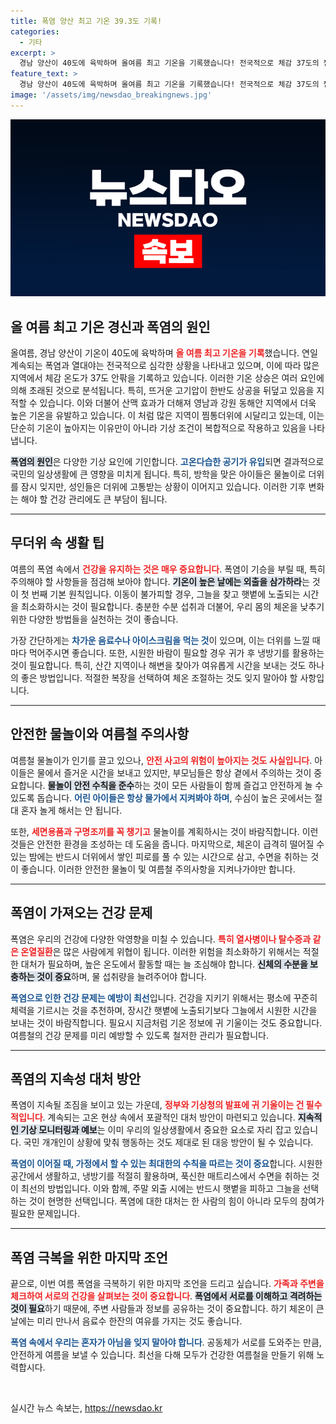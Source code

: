 ```yaml
---
title: 폭염 양산 최고 기온 39.3도 기록!
categories:
  - 기타
excerpt: >
  경남 양산이 40도에 육박하며 올여름 최고 기온을 기록했습니다! 전국적으로 체감 37도의 찜통더위가 이어질 전망. 폭염 속에서 물놀이로 더위를 잠시 이겨내는 아이들의 모습도 전해집니다. 더위에 건강 유의하세요!
feature_text: >
  경남 양산이 40도에 육박하며 올여름 최고 기온을 기록했습니다! 전국적으로 체감 37도의 찜통더위가 이어질 전망. 폭염 속에서 물놀이로 더위를 잠시 이겨내는 아이들의 모습도 전해집니다. 더위에 건강 유의하세요!
image: '/assets/img/newsdao_breakingnews.jpg'
---
```


<p><img src="/assets/img/newsdao_breakingnews.jpg" alt="firstkoreanews 속보" /></p>

<h2 data-ke-size="size26">올 여름 최고 기온 경신과 폭염의 원인</h2>

<p data-ke-size="size16">올여름, 경남 양산이 기온이 40도에 육박하며 <b><span style="color: #ee2323;">올 여름 최고 기온을 기록</span></b>했습니다. 연일 계속되는 폭염과 열대야는 전국적으로 심각한 상황을 나타내고 있으며, 이에 따라 많은 지역에서 체감 온도가 37도 안팎을 기록하고 있습니다. 이러한 기온 상승은 여러 요인에 의해 초래된 것으로 분석됩니다. 특히, 뜨거운 고기압이 한반도 상공을 뒤덮고 있음을 지적할 수 있습니다. 이와 더불어 산맥 효과가 더해져 영남과 강원 동해안 지역에서 더욱 높은 기온을 유발하고 있습니다. 이 처럼 많은 지역이 찜통더위에 시달리고 있는데, 이는 단순히 기온이 높아지는 이유만이 아니라 기상 조건이 복합적으로 작용하고 있음을 나타냅니다.</p>

<p data-ke-size="size16"><b><span style="background-color: #21538527;">폭염의 원인</span></b>은 다양한 기상 요인에 기인합니다. <b><span style="color: #1a5490;">고온다습한 공기가 유입</span></b>되면 결과적으로 국민의 일상생활에 큰 영향을 미치게 됩니다. 특히, 방학을 맞은 아이들은 물놀이로 더위를 잠시 잊지만, 성인들은 더위에 고통받는 상황이 이어지고 있습니다. 이러한 기후 변화는 해야 할 건강 관리에도 큰 부담이 됩니다.</p>

<hr>

<h2 data-ke-size="size26">무더위 속 생활 팁</h2>

<p data-ke-size="size16">여름의 폭염 속에서 <b><span style="color: #ee2323;">건강을 유지하는 것은 매우 중요합니다</span></b>. 폭염이 기승을 부릴 때, 특히 주의해야 할 사항들을 점검해 보아야 합니다. <b><span style="background-color: #21538527;">기온이 높은 날에는 외출을 삼가하라</span></b>는 것이 첫 번째 기본 원칙입니다. 이동이 불가피할 경우, 그늘을 찾고 햇볕에 노출되는 시간을 최소화하시는 것이 필요합니다. 충분한 수분 섭취과 더불어, 우리 몸의 체온을 낮추기 위한 다양한 방법들을 실천하는 것이 좋습니다.</p>

<p data-ke-size="size16">가장 간단하게는 <b><span style="color: #1a5490;">차가운 음료수나 아이스크림을 먹는 것</span></b>이 있으며, 이는 더위를 느낄 때마다 먹어주시면 좋습니다. 또한, 시원한 바람이 필요할 경우 귀가 후 냉방기를 활용하는 것이 필요합니다. 특히, 산간 지역이나 해변을 찾아가 여유롭게 시간을 보내는 것도 하나의 좋은 방법입니다. 적절한 복장을 선택하여 체온 조절하는 것도 잊지 말아야 할 사항입니다.</p>

<hr>

<h2 data-ke-size="size26">안전한 물놀이와 여름철 주의사항</h2>

<p data-ke-size="size16">여름철 물놀이가 인기를 끌고 있으나, <b><span style="color: #ee2323;">안전 사고의 위험이 높아지는 것도 사실입니다</span></b>. 아이들은 물에서 즐거운 시간을 보내고 있지만, 부모님들은 항상 곁에서 주의하는 것이 중요합니다. <b><span style="background-color: #21538527;">물놀이 안전 수칙을 준수</span></b>하는 것이 모든 사람들이 함께 즐겁고 안전하게 놀 수 있도록 돕습니다. <b><span style="color: #1a5490;">어린 아이들은 항상 물가에서 지켜봐야 하며</span></b>, 수심이 높은 곳에서는 절대 혼자 놀게 해서는 안 됩니다.</p>

<p data-ke-size="size16">또한, <b><span style="color: #ee2323;">세면용품과 구명조끼를 꼭 챙기고</span></b> 물놀이를 계획하시는 것이 바람직합니다. 이런 것들은 안전한 환경을 조성하는 데 도움을 줍니다. 마지막으로, 체온이 급격히 떨어질 수 있는 밤에는 반드시 더위에서 쌓인 피로를 풀 수 있는 시간으로 삼고, 수면을 취하는 것이 좋습니다. 이러한 안전한 물놀이 및 여름철 주의사항을 지켜나가야만 합니다.</p>

<hr>

<h2 data-ke-size="size26">폭염이 가져오는 건강 문제</h2>

<p data-ke-size="size16">폭염은 우리의 건강에 다양한 악영향을 미칠 수 있습니다. <b><span style="color: #ee2323;">특히 열사병이나 탈수증과 같은 온열질환</span></b>은 많은 사람에게 위협이 됩니다. 이러한 위험을 최소화하기 위해서는 적절한 대처가 필요하며, 높은 온도에서 활동할 때는 늘 조심해야 합니다. <b><span style="background-color: #21538527;">신체의 수분을 보충하는 것이 중요</span></b>하며, 물 섭취량을 늘려주어야 합니다.</p>

<p data-ke-size="size16"><b><span style="color: #1a5490;">폭염으로 인한 건강 문제는 예방이 최선</span></b>입니다. 건강을 지키기 위해서는 평소에 꾸준히 체력을 기르시는 것을 추천하며, 장시간 햇볕에 노출되기보다 그늘에서 시원한 시간을 보내는 것이 바람직합니다. 필요시 지금처럼 기온 정보에 귀 기울이는 것도 중요합니다. 여름철의 건강 문제를 미리 예방할 수 있도록 철저한 관리가 필요합니다.</p>

<hr>

<h2 data-ke-size="size26">폭염의 지속성 대처 방안</h2>

<p data-ke-size="size16">폭염이 지속될 조짐을 보이고 있는 가운데, <b><span style="color: #ee2323;">정부와 기상청의 발표에 귀 기울이는 건 필수적입니다</span></b>. 계속되는 고온 현상 속에서 포괄적인 대처 방안이 마련되고 있습니다. <b><span style="background-color: #21538527;">지속적인 기상 모니터링과 예보</span></b>는 이미 우리의 일상생활에서 중요한 요소로 자리 잡고 있습니다. 국민 개개인이 상황에 맞춰 행동하는 것도 제대로 된 대응 방안이 될 수 있습니다.</p>

<p data-ke-size="size16"><b><span style="color: #1a5490;">폭염이 이어질 때, 가정에서 할 수 있는 최대한의 수칙을 따르는 것이 중요</span></b>합니다. 시원한 공간에서 생활하고, 냉방기를 적절히 활용하며, 푹신한 매트리스에서 수면을 취하는 것이 최선의 방법입니다. 이와 함께, 주말 외출 시에는 반드시 햇볕을 피하고 그늘을 선택하는 것이 현명한 선택입니다. 폭염에 대한 대처는 한 사람의 힘이 아니라 모두의 참여가 필요한 문제입니다.</p>

<hr>

<h2 data-ke-size="size26">폭염 극복을 위한 마지막 조언</h2>

<p data-ke-size="size16">끝으로, 이번 여름 폭염을 극복하기 위한 마지막 조언을 드리고 싶습니다. <b><span style="color: #ee2323;">가족과 주변을 체크하여 서로의 건강을 살펴보는 것이 중요합니다</span></b>. <b><span style="background-color: #21538527;">폭염에서 서로를 이해하고 격려하는 것이 필요</span></b>하기 때문에, 주변 사람들과 정보를 공유하는 것이 중요합니다. 하기 체온이 큰 날에는 미리 만나서 음료수 한잔의 여유를 가지는 것도 좋습니다.</p>

<p data-ke-size="size16"><b><span style="color: #1a5490;">폭염 속에서 우리는 혼자가 아님을 잊지 말아야 합니다</span></b>. 공동체가 서로를 도와주는 만큼, 안전하게 여름을 보낼 수 있습니다. 최선을 다해 모두가 건강한 여름철을 만들기 위해 노력합시다.</p>

<p data-ke-size="size16">&nbsp;</p>
실시간 뉴스 속보는, <a href="https://newsdao.kr" rel="dofollow">https://newsdao.kr</a>


